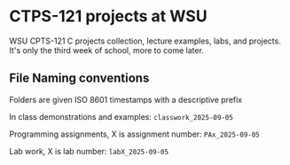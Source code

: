 # CTPS-121 projects at WSU


WSU CPTS-121 C projects collection, lecture examples, labs, and projects. It's only the third week of school, more to come later. 

## File Naming conventions 

Folders are given ISO 8601 timestamps with a descriptive prefix

In class demonstrations and examples: 
`classwork_2025-09-05`

Programming assignments, X is assignment number: 
`PAx_2025-09-05`

Lab work, X is lab number: 
`labX_2025-09-05`
